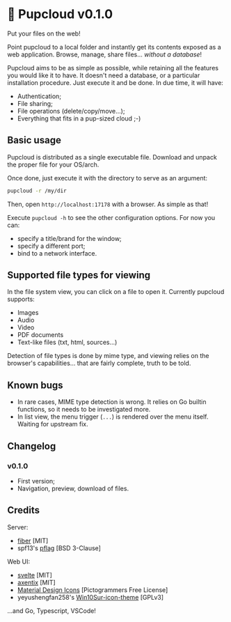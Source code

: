 # 🐶 Pupcloud v0.1.0

Put your files on the web!

Point pupcloud to a local folder and instantly get its contents exposed as a web
application. Browse, manage, share files... _without a database_!

Pupcloud aims to be as simple as possible, while retaining all the features you
would like it to have. It doesn't need a database, or a particular installation
procedure. Just execute it and be done. In due time, it will have:

- Authentication;
- File sharing;
- File operations (delete/copy/move...);
- Everything that fits in a pup-sized cloud ;-)

## Basic usage

Pupcloud is distributed as a single executable file. Download and unpack the
proper file for your OS/arch.

Once done, just execute it with the directory to serve as an argument:

```bash
pupcloud -r /my/dir
```

Then, open `http://localhost:17178` with a browser. As simple as that!

Execute `pupcloud -h` to see the other configuration options. For now you can:

- specify a title/brand for the window;
- specify a different port;
- bind to a network interface.

## Supported file types for viewing

In the file system view, you can click on a file to open it. Currently pupcloud
supports:

- Images
- Audio
- Video
- PDF documents
- Text-like files (txt, html, sources...)

Detection of file types is done by mime type, and viewing relies on the
browser's capabilities... that are fairly complete, truth to be told.

## Known bugs

- In rare cases, MIME type detection is wrong. It relies on Go builtin
  functions, so it needs to be investigated more.
- In list view, the menu trigger (`...`) is rendered over the menu itself.
  Waiting for upstream fix.

## Changelog

### v0.1.0

- First version;
- Navigation, preview, download of files.

## Credits

Server:

- [fiber](https://gofiber.io/) [MIT]
- spf13's [pflag](https://github.com/spf13/pflag) [BSD 3-Clause]

Web UI:

- [svelte](https://svelte.dev/) [MIT]
- [axentix](https://useaxentix.com/) [MIT]
- [Material Design Icons](https://materialdesignicons.com/) [Pictogrammers Free
  License]
- yeyushengfan258's
  [Win10Sur-icon-theme](https://github.com/yeyushengfan258/Win10Sur-icon-theme)
  [GPLv3]

...and Go, Typescript, VSCode!
